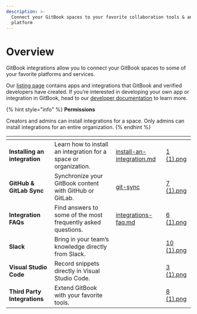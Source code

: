 ```yaml
---
description: >-
  Connect your GitBook spaces to your favorite collaboration tools & analytics
  platform
---
```


# Overview

GitBook integrations allow you to connect your GitBook spaces to some of your favorite platforms and services.

Our [listing page](https://www.gitbook.com/integrations) contains apps and integrations that GitBook and verified developers have created. If you’re interested in developing your own app or integration in GitBook, head to our [developer documentation](https://developer.gitbook.com/) to learn more.

{% hint style="info" %}
**Permissions**

Creators and admins can install integrations for a space. Only admins can install integrations for an entire organization.
{% endhint %}

<table data-view="cards"><thead><tr><th></th><th></th><th data-hidden data-card-target data-type="content-ref"></th><th data-hidden data-card-cover data-type="files"></th></tr></thead><tbody><tr><td><strong>Installing an integration</strong></td><td>Learn how to install an integration for a space or organization.</td><td><a href="install-an-integration.md">install-an-integration.md</a></td><td><a href="../.gitbook/assets/1 (1).png">1 (1).png</a></td></tr><tr><td><strong>GitHub &#x26; GitLab Sync</strong></td><td>Synchronize your GitBook content with GitHub or GitLab.</td><td><a href="git-sync/">git-sync</a></td><td><a href="../.gitbook/assets/7 (1).png">7 (1).png</a></td></tr><tr><td><strong>Integration FAQs</strong></td><td>Find answers to some of the most frequently asked questions.</td><td><a href="integrations-faq.md">integrations-faq.md</a></td><td><a href="../.gitbook/assets/6 (1).png">6 (1).png</a></td></tr><tr><td><strong>Slack</strong></td><td>Bring in your team’s knowledge directly from Slack.</td><td></td><td><a href="../.gitbook/assets/10 (1).png">10 (1).png</a></td></tr><tr><td><strong>Visual Studio Code</strong></td><td>Record snippets directly in Visual Studio Code.</td><td></td><td><a href="../.gitbook/assets/3 (1).png">3 (1).png</a></td></tr><tr><td><strong>Third Party Integrations</strong></td><td>Extend GitBook with your favorite tools.</td><td></td><td><a href="../.gitbook/assets/8 (1).png">8 (1).png</a></td></tr></tbody></table>
